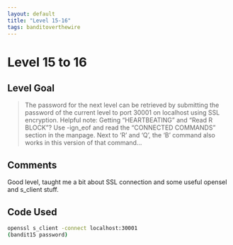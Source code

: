 ```yaml
---
layout: default
title: "Level 15-16"
tags: banditoverthewire
---
```


# Level 15 to 16

## Level Goal
> The password for the next level can be retrieved by submitting the password of the current level to port 30001 on localhost using SSL encryption. Helpful note: Getting “HEARTBEATING” and “Read R BLOCK”? Use -ign_eof and read the “CONNECTED COMMANDS” section in the manpage. Next to ‘R’ and ‘Q’, the ‘B’ command also works in this version of that command…

## Comments
Good level, taught me a bit about SSL connection and some useful opensel and s_client stuff.

Code Used
------
```bash
openssl s_client -connect localhost:30001
(bandit15 password)
```
